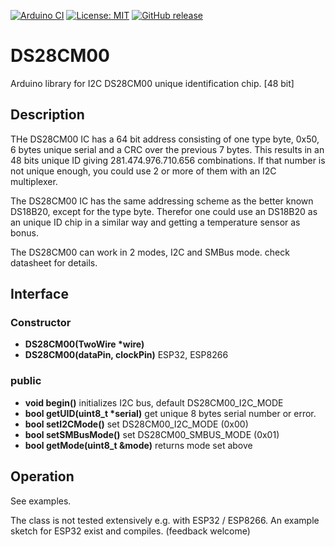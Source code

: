 
[![Arduino CI](https://github.com/RobTillaart/DS28CM00/workflows/Arduino%20CI/badge.svg)](https://github.com/marketplace/actions/arduino_ci)
[![License: MIT](https://img.shields.io/badge/license-MIT-green.svg)](https://github.com/RobTillaart/DS28CM00/blob/master/LICENSE)
[![GitHub release](https://img.shields.io/github/release/RobTillaart/DS28CM00.svg?maxAge=3600)](https://github.com/RobTillaart/DS28CM00/releases)


# DS28CM00

Arduino library for I2C DS28CM00 unique identification chip.  \[48 bit\]

## Description

THe DS28CM00 IC has a 64 bit address consisting of one type byte, 0x50, 6 bytes unique serial and a CRC
over the previous 7 bytes. This results in an 48 bits unique ID giving 281.474.976.710.656 combinations.
If that number is not unique enough, you could use 2 or more of them with an I2C multiplexer.

The DS28CM00 IC has the same addressing scheme as the better known DS18B20, except for the type byte.
Therefor one could use an DS18B20 as an unique ID chip in a similar way and getting a temperature sensor
as bonus. 

The DS28CM00 can work in 2 modes, I2C and SMBus mode. check datasheet for details.

## Interface

### Constructor

- **DS28CM00(TwoWire \*wire)**
- **DS28CM00(dataPin, clockPin)** ESP32, ESP8266

### public
- **void begin()** initializes I2C bus, default DS28CM00_I2C_MODE
- **bool getUID(uint8_t \*serial)** get unique 8 bytes serial number or error.
- **bool setI2CMode()** set DS28CM00_I2C_MODE (0x00)
- **bool setSMBusMode()** set DS28CM00_SMBUS_MODE (0x01)
- **bool getMode(uint8_t &mode)** returns mode set above

## Operation

See examples.

The class is not tested extensively e.g. with ESP32 / ESP8266.
An example sketch for ESP32 exist and compiles. (feedback welcome)

